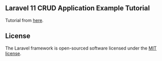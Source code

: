 ## Laravel 11 CRUD Application Example Tutorial

Tutorial from [here](https://www.itsolutionstuff.com/post/laravel-11-crud-application-example-tutorialexample.html).

## License

The Laravel framework is open-sourced software licensed under the [MIT license](https://opensource.org/licenses/MIT).
